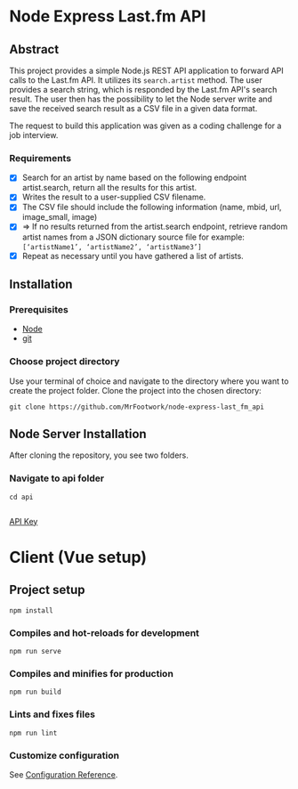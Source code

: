 # Node Express Last.fm API
## Abstract
This project provides a simple Node.js REST API application to forward API calls to the Last.fm API. It utilizes its `search.artist` method. The user provides a search string, which is responded by the Last.fm API's search result. The user then has the possibility to let the Node server write and save the received search result as a CSV file in a given data format.

The request to build this application was given as a coding challenge for a job interview.
### Requirements
- [x] Search for an artist by name based on the following endpoint artist.search, return all the
results for this artist.
- [x] Writes the result to a user-supplied CSV filename.
- [x] The CSV file should include the following information (name, mbid, url, image_small,
image)
- [x] ⇒ If no results returned from the artist.search endpoint, retrieve random artist names from a JSON dictionary source file for example:
`[‘artistName1’, ‘artistName2’, ‘artistName3’]`
- [x] Repeat as necessary until you have gathered a list of artists.

## Installation
### Prerequisites
- [Node](https://nodejs.org/en/download/)
- [git](https://git-scm.com/downloads)
### Choose project directory
Use your terminal of choice and navigate to the directory where you want to create the project folder. Clone the project into the chosen directory:
```shell
git clone https://github.com/MrFootwork/node-express-last_fm_api
```
## Node Server Installation
After cloning the repository, you see two folders.
### Navigate to api folder
```shell
cd api
```
```shell

```

[API Key](https://www.last.fm/api/accounts)
<!-- FIXME create installation & run instructions -->
# Client (Vue setup)

## Project setup
```
npm install
```

### Compiles and hot-reloads for development
```
npm run serve
```

### Compiles and minifies for production
```
npm run build
```

### Lints and fixes files
```
npm run lint
```

### Customize configuration
See [Configuration Reference](https://cli.vuejs.org/config/).


